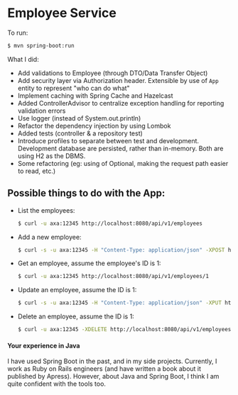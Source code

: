 # Employee Service

To run:

```bash
$ mvn spring-boot:run
```

What I did:

- Add validations to Employee (through DTO/Data Transfer Object)
- Add security layer via Authorization header. Extensible by use of `App` entity to represent "who can do what"
- Implement caching with Spring Cache and Hazelcast
- Added ControllerAdvisor to centralize exception handling for reporting validation errors
- Use logger (instead of System.out.println)
- Refactor the dependency injection by using Lombok
- Added tests (controller & a repository test)
- Introduce profiles to separate between test and development. Development database are persisted, rather than in-memory. Both are using H2 as the DBMS.
- Some refactoring (eg: using of Optional, making the request path easier to read, etc.)

## Possible things to do with the App:

- List the employees:

  ```bash
  $ curl -u axa:12345 http://localhost:8080/api/v1/employees
  ```

- Add a new employee:

  ```bash
  $ curl -s -u axa:12345 -H "Content-Type: application/json" -XPOST http://localhost:8080/api/v1/employees --data '{"name": "Adam Pahlevi Baihaqi", "salary": "666666", "department": "Software Engineering"}'
  ```

- Get an employee, assume the employee's ID is 1:

  ```bash
  $ curl -u axa:12345 http://localhost:8080/api/v1/employees/1
  ```

- Update an employee, assume the ID is 1:

  ```bash
  $ curl -s -u axa:12345 -H "Content-Type: application/json" -XPUT http://localhost:8080/api/v1/employees/1 --data '{"name": "Adam Pahlevi Baihaqi", "salary": "999999", "department": "Software Engineering"}'
  ```
  
- Delete an employee, assume the ID is 1:

  ```bash
  $ curl -u axa:12345 -XDELETE http://localhost:8080/api/v1/employees/1
  ```

#### Your experience in Java

I have used Spring Boot in the past, and in my side projects. Currently, I work as Ruby on Rails engineers (and have written a book about it published by Apress). However, about Java and Spring Boot, I think I am quite confident with the tools too.